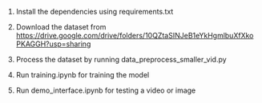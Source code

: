 1. Install the dependencies using requirements.txt 

2. Download the dataset from https://drive.google.com/drive/folders/10QZtaSINJeB1eYkHgmlbuXfXkoPKAGGH?usp=sharing

3. Process the dataset by running data_preprocess_smaller_vid.py

4. Run training.ipynb for training the model

5. Run demo_interface.ipynb for testing a video or image 
